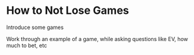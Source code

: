 # How to Not Lose Games

Introduce some games

Work through an example of a game, while asking questions like EV, how much to bet, etc